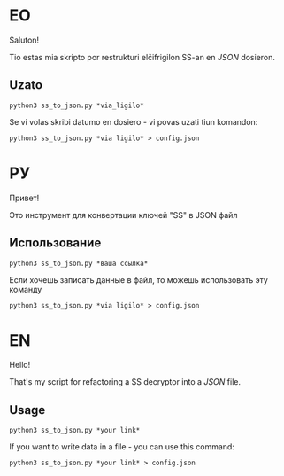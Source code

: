 # EO

Saluton!

Tio estas mia skripto por restrukturi elčifrigilon SS-an en *JSON* dosieron.

## Uzato

`python3 ss_to_json.py *via_ligilo*`

Se vi volas skribi datumo en dosiero - vi povas uzati tiun komandon:

`python3 ss_to_json.py *via ligilo* > config.json`

# РУ

Привет!

Это инструмент для конвертации ключей "SS" в JSON файл

## Использование

`python3 ss_to_json.py *ваша ссылка*`

Если хочешь записать данные в файл, то можешь использовать эту команду

`python3 ss_to_json.py *via ligilo* > config.json`

# EN

Hello!

That's my script for refactoring a SS decryptor into a *JSON* file.

## Usage

```python3 ss_to_json.py *your link*```

If you want to write data in a file - you can use this command:

`python3 ss_to_json.py *your link* > config.json`
